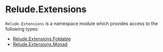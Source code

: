 # Relude.Extensions

`Relude.Extensions` is a namespace module which provides access to the following types:

- [Relude.Extensions.Foldable](api/extensions/Foldable.md)
- [Relude.Extensions.Monad](api/extensions/Monad.md)